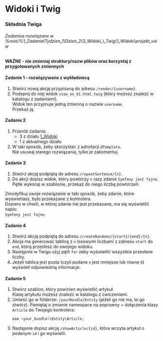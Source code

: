#  Widoki i Twig
### Składnia Twiga

###### Zadanioa rozwiązane w %root/%1_Zadania\Tydzien_1\Dzien_2\3_Widoki_i_Twig\1_Widoki\projekt_view

**WAŻNE -  nie zmieniaj struktury/nazw plików oraz korzystaj z przygotowanych zmiennych**

#### Zadanie 1 - rozwiązywane z wykładowcą

1. Stwórz nową akcję przypisaną do adresu `/render/{username}`.
2. Podepnij do niej widok `view_ex_b1.html.twig` (który możesz znaleźć w katalogu z zadaniami).  
   Widok ten przyjmuje jedną zmienną o nazwie `username`.  
   Przekaż ją.

#### Zadanie 2

1. Przerób zadania:
   * 3 z działu [1_Widoki][widoki]
   * 1 z aktualnego działu
2. W taki sposób, żeby skorzystać z adnotacji `@Template`.  
   Nie usuwaj starego rozwiązania, tylko je zakomentuj.

#### Zadanie 3

1. Stwórz akcję podpiętą do adresu `/repeatSentence/{n}`.
2. Do akcji dopisz widok, który powtórzy `n` razy zdanie `Symfony jest fajne`.  
   Pętle wykonaj w szablonie, przekaż do niego liczbę powtórzeń.

Zmodyfikuj swoje rozwiązanie w taki sposób, żeby zdanie, które wyświetlasz, było przekazane z kontrolera.  
Dopiero w chwili, w której zdanie nie jest przekazane, ma się wyświetlić napis:  
`Symfony jest fajne`.

#### Zadanie 4

1. Stwórz akcję podpiętą do adresu `/createRandoms/{start}/{end}/{n}`.
2. Akcja ma generować tablicę z `n` losowymi liczbami z zakresu `start` do `end`, którą prześlesz do swojego widoku.
3. Następnie w Twigu użyj pętli `for` żeby wyświetlić wszystkie przesłane liczby.
4. Jeżeli tablica jest pusta (czyli podane `n` jest mniejsze lub równe `0`) wyświetl odpowiednią informacje.

#### Zadanie 5

1. Stwórz szablon, który powinien wyświetlić artykuł.  
   Klasę artykułu możesz znaleźć w katalogu z ćwiczeniami.
2. Umieść go w folderze: `/yourBundle/Entity` (jeżeli go nie ma, to go stwórz).
   Pamiętaj o zmianie namespace na poprawny + dołączenia klasy `Article` do Twojego kontrolera:
   ```php
   use <your_bundle>\Entity\Article;
   ```
4. Następnie dopisz akcję `/showArticle/{id}`, która wczyta artykuł o podanym `id` i go wyświetli.

<!-- Links -->
[widoki]: ../1_Widoki#zadanie-3---rozwiązywane-z-wykładowcą
